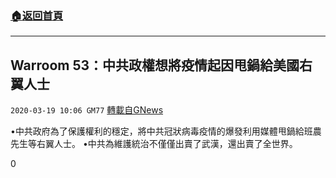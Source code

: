 ###  [:house:返回首頁](https://github.com/ourhimalayas/txt)
---

## Warroom 53：中共政權想將疫情起因甩鍋給美國右翼人士
`2020-03-19 10:06 GM77` [轉載自GNews](https://gnews.org/zh-hant/145263/)

•中共政府為了保護權利的穩定，將中共冠狀病毒疫情的爆發利用媒體甩鍋給班農先生等右翼人士。
•中共為維護統治不僅僅出賣了武漢，還出賣了全世界。

0
